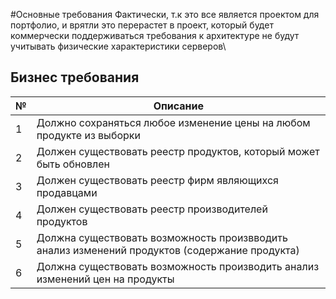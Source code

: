 #Основные требования 
Фактически, т.к это все является проектом для портфолио, и врятли это перерастет в проект, который будет коммерчески поддерживаться требования к архитектуре не будут учитывать физические характеристики серверов\
## Бизнес требования 
|№| Описание | 
|---|---|
| 1 | Должно сохраняться любое изменение цены на любом продукте из выборки|
| 2 | Должен существовать реестр продуктов, который может быть обновлен| 
| 3 | Должен существовать реестр фирм являющихся продавцами| 
| 4 | Должен существовать реестр производителей продуктов|
| 5 | Должна существовать возможность произвводить анализ изменений продуктов (содержание продукта)| 
| 6 | Должна существовать возможность производить анализ изменений цен на продукты |
